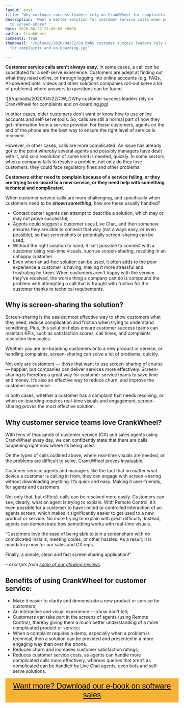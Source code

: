 ```yaml
---
layout: post
title: 'Why customer success leaders rely on CrankWheel for complaints and on-boarding '
description: 'Want a better solution for customer service calls when your agents need
  to screen-share? '
date: 2020-04-22 21:00:00 +0000
author: CrankWheel
comments: true
thumbnail: "/uploads/2020/04/22/CW_DWhy customer success leaders rely on CrankWheel
  for complaints and on-boarding.jpg"

---
```

**Customer service calls aren't always easy.** In some cases, a call can be substituted for a self-serve experience. Customers are adept at finding out what they need online, or through logging into online accounts (e.g. FAQs, AI-powered bots, videos and other solutions companies roll-out solve a lot of problems) where answers to questions can be found.

![](/uploads/2020/04/22/CW_DWhy customer success leaders rely on CrankWheel for complaints and on-boarding.jpg)

In other cases, older customers don't want or know how to use online accounts and self-serve tools. So, calls are still a normal part of how they get information from a service provider. For these customers, agents on the end of the phone are the best way to ensure the right level of service is received.

However, in other cases, calls are more complicated. An issue has already got to the point whereby several agents and possibly managers have dealt with it, and so a resolution of some kind is needed, quickly. In some sectors, when a company fails to resolve a problem, not only do they lose customers, they could face regulatory fines and other problems.

**Customers either need to complain because of a service failing, or they are trying to on-board to a new service, or they need help with something technical and complicated.**

When customer service calls are more challenging, and specifically when customers need to be **_shown something_**, how are these usually handled?

* Contact center agents can attempt to describe a solution, which may or may not prove successful;
* Agents could suggest a customer uses Live Chat, and then somehow ensures they are able to connect that way (not always easy, or even possible), so that screenshots or potentially screen-sharing can be used;
* Without the right solution to hand, it isn’t possible to connect with a customer using real-time visuals, such as screen-sharing, resulting in an unhappy customer.
* Even when an ad-hoc solution can be used, it often adds to the poor experience a customer is having, making it more stressful and frustrating for them. When customers aren't happy with the service they’ve received, the worse thing a company can do is compound the problem with attempting a call that is fraught with friction for the customer thanks to technical requirements.

## Why is screen-sharing the solution?

Screen-sharing is the easiest most effective way to show customers what they need, reduce complication and friction when trying to understand something. Plus, this solution helps ensure customer success teams can maintain KPIs, such as satisfaction scores, call times, and complaints resolution timescales.

Whether you are on-boarding customers onto a new product or service, or handling complaints, screen-sharing can solve a lot of problems, quickly.

Not only are customers — those that want to use screen-sharing of course — happier, but companies can deliver services more effectively. Screen-sharing is therefore a great way for customer service teams to save time and money. It’s also an effective way to reduce churn, and improve the customer experience.

In both cases, whether a customer has a complaint that needs resolving, or when on-boarding requires real-time visuals and engagement, screen-sharing proves the most effective solution.

## Why customer service teams love CrankWheel?

With tens of thousands of customer service (CX) and sales agents using CrankWheel every day, we can confidently state that there are calls happening right now where its being used.

On the types of calls outlined above, where real-time visuals are needed, or the problems are difficult to solve, CrankWheel proves invaluable.

Customer service agents and managers like the fact that no matter what device a customer is calling in from, they can engage with screen-sharing without downloading anything. It’s quick and easy. Making it user-friendly, for agents and customers.

Not only that, but difficult calls can be resolved more easily. Customers can see, clearly, what an agent is trying to explain. With Remote Control, it’s even possible for a customer to have limited or controlled interaction of an agents screen, which makes it significantly easier to get used to a new product or service. No more trying to explain with great difficulty. Instead, agents can demonstrate how something works with real-time visuals.

“Customers love the ease of being able to join a screenshare with no complicated installs, meeting codes, or other hassles. As a result, it is mandatory now for our sales and CX reps.

Finally, a simple, clean and fast screen sharing application!”

_– excerpts from_ [_some of our glowing reviews_](https://chrome.google.com/webstore/detail/crankwheel-screen-sharing/dooinopjfnhlmmdkdepajfipfhlcmjgp/reviews)_._

## Benefits of using CrankWheel for customer service:

* Make it easier to clarify and demonstrate a new product or service for customers;
* An interactive and visual experience — show don't tell;
* Customers can take part in the screens of agents (using Remote Control), thereby giving them a much better understanding of a more complicated product or service;
* When a complaint requires a demo, especially when a problem is technical, then a solution can be provided and presented in a more engaging way than over the phone.
* Reduces churn and increases customer satisfaction ratings;
* Reduces customer service costs, as agents can handle more complicated calls more effectively, whereas queries that aren’t as complicated can be handled by Live Chat agents, even bots and self-serve solutions.

<style> .btn-signup { padding-top: 11px !important; border-radius: 0px !important; background-color: #f6b333; text-align: center; padding: 10px 20px !important; border: 0px !important; width: 100%; margin-bottom: 20px; } .btn-signup a { color: black !important; font-family: 'Titillium Web', sans-serif; font-size: 24px !important; font-weight: normal !important; } </style>

<div class="btn-signup"><a style="cursor: pointer;" href="/sign-up-to-download">Want more? Download our e-book on software sales</a></div>